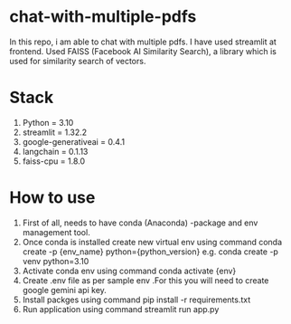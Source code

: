 # chat-with-multiple-pdfs
In this repo, i am able to chat with multiple pdfs. I have used streamlit at frontend. Used FAISS (Facebook AI Similarity Search), a library which is used for similarity search of vectors.

# Stack

1. Python = 3.10
2. streamlit = 1.32.2
3. google-generativeai = 0.4.1
4. langchain = 0.1.13
5. faiss-cpu = 1.8.0

# How to use

1. First of all, needs to have conda (Anaconda) -package and env management tool.
2. Once conda is installed create new virtual env using command conda create -p {env_name} python={python_version} e.g. conda create -p venv python=3.10
3. Activate conda env using command conda activate {env}
4. Create .env file as per sample env .For this you will need to create google gemini api key.
5. Install packges using command pip install -r requirements.txt
6. Run application using command streamlit run app.py
